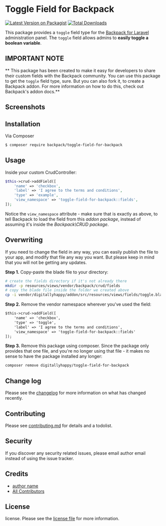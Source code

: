 # Toggle Field for Backpack

[![Latest Version on Packagist][ico-version]][link-packagist]
[![Total Downloads][ico-downloads]][link-downloads]

This package provides a ```toggle``` field type for the [Backpack for Laravel](https://backpackforlaravel.com/) administration panel. The ```toggle``` field allows admins to **easily toggle a boolean variable**.

## IMPORTANT NOTE

** This package has been created to make it easy for developers to share their custom fields with the Backpack community. You can use this package to get the ```toggle``` field type, sure. But you can also fork it, to create a Backpack addon. For more information on how to do this, check out Backpack's addon docs.**

## Screenshots

## Installation

Via Composer

``` bash
$ composer require backpack/toggle-field-for-backpack
```

## Usage

Inside your custom CrudController:

```php
$this->crud->addField([
    'name' => 'checkbox',
    'label' => 'I agree to the terms and conditions',
    'type' => 'example',
    'view_namespace' => 'toggle-field-for-backpack::fields',
]);
```

Notice the ```view_namespace``` attribute - make sure that is exactly as above, to tell Backpack to load the field from this _addon package_, instead of assuming it's inside the _Backpack\CRUD package_.


## Overwriting

If you need to change the field in any way, you can easily publish the file to your app, and modify that file any way you want. But please keep in mind that you will not be getting any updates.

**Step 1.** Copy-paste the blade file to your directory:
```bash
# create the fields directory if it's not already there
mkdir -p resources/views/vendor/backpack/crud/fields
# copy the blade file inside the folder we created above
cp -i vendor/digitallyhappy/addon/src/resources/views/fields/toggle.blade.php resources/views/vendor/backpack/crud/fields/example.blade.php
```

**Step 2.** Remove the vendor namespace wherever you've used the field:
```diff
$this->crud->addField([
    'name' => 'checkbox',
    'type' => 'toggle',
    'label' => 'I agree to the terms and conditions',
    'view_namespace' => 'toggle-field-for-backpack::fields'
]);
```

**Step 3.** Remove this package using composer. Since the package only provides that one file, and you're no longer using that file - it makes no sense to have the package installed any longer:
```bash
composer remove digitallyhappy/toggle-field-for-backpack
```


## Change log

Please see the [changelog](changelog.md) for more information on what has changed recently.

## Contributing

Please see [contributing.md](contributing.md) for details and a todolist.

## Security

If you discover any security related issues, please email author email instead of using the issue tracker.

## Credits

- [author name][link-author]
- [All Contributors][link-contributors]

## License

license. Please see the [license file](license.md) for more information.

[ico-version]: https://img.shields.io/packagist/v/backpack/addon.svg?style=flat-square
[ico-downloads]: https://img.shields.io/packagist/dt/backpack/addon.svg?style=flat-square

[link-packagist]: https://packagist.org/packages/backpack/addon
[link-downloads]: https://packagist.org/packages/backpack/addon
[link-author]: https://github.com/backpack
[link-contributors]: ../../contributors
